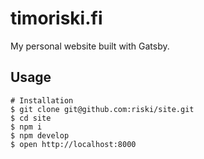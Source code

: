 # timoriski.fi

My personal website built with Gatsby.

## Usage

```
# Installation
$ git clone git@github.com:riski/site.git
$ cd site
$ npm i
$ npm develop
$ open http://localhost:8000
```
